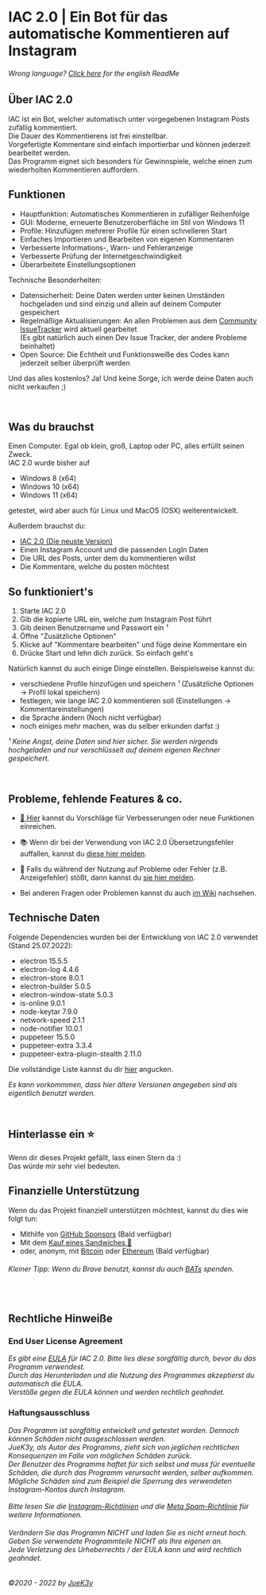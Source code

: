 # IAC 2.0 | Ein Bot für das automatische Kommentieren auf Instagram

###### _Wrong language? [Click here](README.md) for the english ReadMe_


## Über IAC 2.0
IAC ist ein Bot, welcher automatisch unter vorgegebenen Instagram Posts zufällig kommentiert.
<br>Die Dauer des Kommentierens ist frei einstellbar.
<br>Vorgefertigte Kommentare sind einfach importierbar und können jederzeit bearbeitet werden.
<br>Das Programm eignet sich besonders für Gewinnspiele, welche einen zum wiederholten Kommentieren auffordern.


## Funktionen
- Hauptfunktion: Automatisches Kommentieren in zufälliger Reihenfolge
- GUI: Moderne, erneuerte Benutzeroberfläche im Stil von Windows 11
- Profile: Hinzufügen mehrerer Profile für einen schnelleren Start
- Einfaches Importieren und Bearbeiten von eigenen Kommentaren
- Verbesserte Informations-, Warn- und Fehleranzeige
- Verbesserte Prüfung der Internetgeschwindigkeit
- Überarbeitete Einstellungsoptionen

Technische Besonderheiten:
- Datensicherheit: Deine Daten werden unter keinen Umständen hochgeladen und sind einzig und allein auf deinem Computer gespeichert
- Regelmäßige Aktualisierungen: An allen Problemen aus dem [Community IssueTracker](https://github.com/JueK3y/Instagram-automated-commenting/issues) wird aktuell gearbeitet
  <br>(Es gibt natürlich auch einen Dev Issue Tracker, der andere Probleme beinhaltet)
- Open Source: Die Echtheit und Funktionsweiße des Codes kann jederzeit selber überprüft werden

Und das alles kostenlos? Ja! Und keine Sorge, ich werde deine Daten auch nicht verkaufen ;)

<br>

## Was du brauchst
Einen Computer. Egal ob klein, groß, Laptop oder PC, alles erfüllt seinen Zweck.
<br>IAC 2.0 wurde bisher auf 
- Windows 8 (x64)
- Windows 10 (x64)
- Windows 11 (x64)

getestet, wird aber auch für Linux und MacOS (OSX) weiterentwickelt.

Außerdem brauchst du:
- [IAC 2.0 (Die neuste Version)](https://github.com/JueK3y/Instagram-automated-commenting/releases/latest)
- Einen Instagram Account und die passenden LogIn Daten
- Die URL des Posts, unter dem du kommentieren willst
- Die Kommentare, welche du posten möchtest


## So funktioniert's
1. Starte IAC 2.0
2. Gib die kopierte URL ein, welche zum Instagram Post führt
3. Gib deinen Benutzername und Passwort ein _¹_
4. Öffne "Zusätzliche Optionen"
5. Klicke auf "Kommentare bearbeiten" und füge deine Kommentare ein
6. Drücke Start und lehn dich zurück. So einfach geht's


Natürlich kannst du auch einige Dinge einstellen.
Beispielsweise kannst du:
- verschiedene Profile hinzufügen und speichern _¹_ (Zusätzliche Optionen -> Profil lokal speichern) 
- festlegen, wie lange IAC 2.0 kommentieren soll (Einstellungen -> Kommentareinstellungen)
- die Sprache ändern (Noch nicht verfügbar)
- noch einiges mehr machen, was du selber erkunden darfst :)

_¹ Keine Angst, deine Daten sind hier sicher. Sie werden nirgends hochgeladen und nur verschlüsselt auf deinem eigenen Rechner gespeichert._

<br>

## Probleme, fehlende Features & co.

- [🚀 Hier](https://github.com/JueK3y/Instagram-automated-commenting/issues/new?assignees=JueK3y-Prv&labels=Enhancement%2C+New+request&template=Feature_Request.yml) kannst du Vorschläge für Verbesserungen oder neue Funktionen einreichen.
- 📚 Wenn dir bei der Verwendung von IAC 2.0 Übersetzungsfehler auffallen, kannst du [diese hier melden](https://github.com/JueK3y/Instagram-automated-commenting/issues/new?assignees=JueK3y-Prv&labels=Translation%2C+New+request&template=Translation_Error.yml).
- 🐛 Falls du während der Nutzung auf Probleme oder Fehler (z.B. Anzeigefehler) stößt, dann kannst du [sie hier melden](https://github.com/JueK3y/Instagram-automated-commenting/issues/new?assignees=JueK3y-Prv&labels=Bug%2C+New+request&template=Bug_Report.yml).

- Bei anderen Fragen oder Problemen kannst du auch [im Wiki](https://github.com/JueK3y/Instagram-automated-commenting/wiki) nachsehen.


## Technische Daten
Folgende Dependencies wurden bei der Entwicklung von IAC 2.0 verwendet (Stand 25.07.2022):

- electron 15.5.5
- electron-log 4.4.6
- electron-store 8.0.1
- electron-builder 5.0.5
- electron-window-state 5.0.3
- is-online 9.0.1
- node-keytar 7.9.0
- network-speed 2.1.1
- node-notifier 10.0.1
- puppeteer 15.5.0
- puppeteer-extra 3.3.4
- puppeteer-extra-plugin-stealth 2.11.0

Die vollständige Liste kannst du dir [hier](https://github.com/JueK3y/Instagram-automated-commenting/network/dependencies) angucken.

_Es kann vorkommmen, dass hier ältere Versionen angegeben sind als eigentlich benutzt werden._

<br>

## Hinterlasse ein ⭐
Wenn dir dieses Projekt gefällt, lass einen Stern da :)
<br>Das würde mir sehr viel bedeuten.


## Finanzielle Unterstützung
Wenn du das Projekt finanziell unterstützen möchtest, kannst du dies wie folgt tun:
- Mithilfe von [GitHub Sponsors]() (Bald verfügbar)
- Mit dem [Kauf eines Sandwiches 🌮](https://www.buymeacoffee.com/juek3y)
- oder, anonym, mit [Bitcoin]() oder [Ethereum]() (Bald verfügbar)

###### Kleiner Tipp: Wenn du Brave benutzt, kannst du auch [BATs](https://basicattentiontoken.org/de/) spenden.

<br>

## Rechtliche Hinweiße
### End User License Agreement
_Es gibt eine [EULA](LICENSE.md) für IAC 2.0. Bitte lies diese sorgfältig durch, bevor du das Programm verwendest.<br>Durch das Herunterladen und die Nutzung des Programmes akzeptierst du automatisch die EULA.<br>Verstöße gegen die EULA können und werden rechtlich geahndet._


### Haftungsausschluss
_Das Programm ist sorgfältig entwickelt und getestet worden. Dennoch können Schäden nicht ausgeschlossen werden.<br>JueK3y, als Autor des Programms, zieht sich von jeglichen rechtlichen Konsequenzen im Falle von möglichen Schäden zurück.<br>Der Benutzer des Programms haftet für sich selbst und muss für eventuelle Schäden, die durch das Programm verursacht werden, selber aufkommen.<br>Mögliche Schäden sind zum Beispiel die Sperrung des verwendeten Instagram-Kontos durch Instagram.<br><br>Bitte lesen Sie die [Instagram-Richtlinien](https://help.instagram.com/477434105621119/Instagram) und die [Meta Spam-Richtlinie](https://transparency.fb.com/policies/community-standards/spam/) für weitere Informationen._

###### _Verändern Sie das Programm NICHT und laden Sie es nicht erneut hoch.<br>Geben Sie verwendete Programmteile NICHT als Ihre eigenen an.<br>Jede Verletzung des Urheberrechts / der EULA kann und wird rechtlich geahndet._


_©2020 - 2022 by [JueK3y](https://juek3y.com)_
